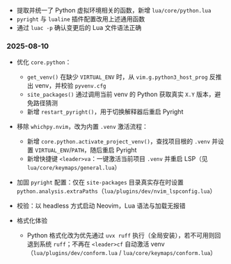 - 提取并统一了 Python 虚拟环境相关的函数，新增 `lua/core/python.lua`
- `pyright` 与 `lualine` 插件配置改用上述通用函数
- 通过 `luac -p` 确认变更后的 Lua 文件语法正确

### 2025-08-10
- 优化 `core.python`：
  - `get_venv()` 在缺少 `VIRTUAL_ENV` 时，从 `vim.g.python3_host_prog` 反推出 venv，并校验 `pyvenv.cfg`
  - `site_packages()` 通过调用当前 venv 的 Python 获取真实 `X.Y` 版本，避免路径猜测
  - 新增 `restart_pyright()`，用于切换解释器后重启 Pyright
- 移除 `whichpy.nvim`，改为内置 `.venv` 激活流程：
  - 新增 `core.python.activate_project_venv()`，查找项目根的 `.venv` 并设置 `VIRTUAL_ENV`/`PATH`，随后重启 Pyright
  - 新增快捷键 `<leader>va`：一键激活当前项目 `.venv` 并重启 LSP（见 `lua/core/keymaps/general.lua`）
- 加固 `pyright` 配置：仅在 `site-packages` 目录真实存在时设置 `python.analysis.extraPaths`（`lua/plugins/dev/nvim_lspconfig.lua`）
- 校验：以 headless 方式启动 Neovim，Lua 语法与加载无报错

- 格式化体验
  - Python 格式化改为优先通过 `uvx ruff` 执行（全局安装），若不可用则回退到系统 `ruff`；不再在 `<leader>cf` 自动激活 venv（`lua/plugins/dev/conform.lua` / `lua/core/keymaps/conform.lua`）

